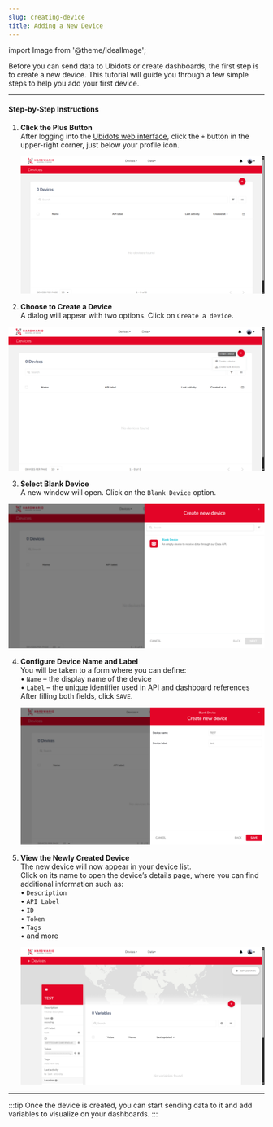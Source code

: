 ```yaml
---
slug: creating-device
title: Adding a New Device
---
```

import Image from '@theme/IdealImage';


Before you can send data to Ubidots or create dashboards, the first step is to create a new device. This tutorial will guide you through a few simple steps to help you add your first device.

---

#### Step-by-Step Instructions

1. **Click the Plus Button**  
   After logging into the [Ubidots web interface](https://ubidots.hardwario.com/), click the `+` button in the upper-right corner, just below your profile icon.

   ![](ubidots-device-0.png)

2. **Choose to Create a Device**  
   A dialog will appear with two options. Click on `Create a device`.

  ![](ubidots-device-1.png)

3. **Select Blank Device**  
   A new window will open. Click on the `Blank Device` option.

  ![](ubidots-device-2.png)

4. **Configure Device Name and Label**  
   You will be taken to a form where you can define:  
   • `Name` – the display name of the device  
   • `Label` – the unique identifier used in API and dashboard references  
   After filling both fields, click `SAVE`.

   ![](ubidots-device-3.png)

5. **View the Newly Created Device**  
   The new device will now appear in your device list.  
   Click on its name to open the device’s details page, where you can find additional information such as:  
   • `Description`  
   • `API Label`  
   • `ID`  
   • `Token`  
   • `Tags`  
   • and more

   ![](ubidots-device-5.png)

---
:::tip
Once the device is created, you can start sending data to it and add variables to visualize on your dashboards.
:::

